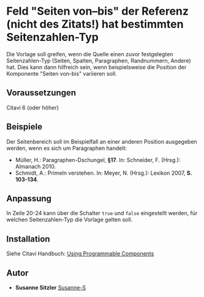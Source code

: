 # Feld "Seiten von–bis" der Referenz (nicht des Zitats!) hat bestimmten Seitenzahlen-Typ

Die Vorlage soll greifen, wenn die Quelle einen zuvor festgelegten Seitenzahlen-Typ (Seiten, Spalten, Paragraphen, Randnummern, Andere) hat. Dies kann dann hilfreich sein, wenn beispielsweise die Position der Komponente "Seiten von-bis" variieren soll.

## Voraussetzungen
Citavi 6 (oder höher)

## Beispiele
Der Seitenbereich soll im Beispielfall an einer anderen Position ausgegeben werden, wenn es sich um Paragraphen handelt:
- Müller, H.: Paragraphen-Dschungel, **§17**. In: Schneider, F. (Hrsg.): Almanach 2010.
- Schmidt, A.: Primeln verstehen. In: Meyer, N. (Hrsg.): Lexikon 2007, **S. 103-134**.

## Anpassung
In Zeile 20-24 kann über die Schalter `true` und `false` eingestellt werden, für welchen Seitenzahlen-Typ die Vorlage gelten soll.

## Installation
Siehe Citavi Handbuch: [Using Programmable Components](https://www.citavi.com/programmable_components)

## Autor

* **Susanne Sitzler** [Susanne-S](https://github.com/Susanne-S)

